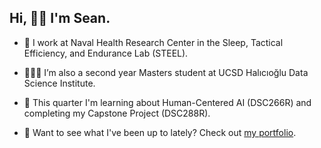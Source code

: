 ## Hi, 👋🏻 I'm Sean.

<!--
**deerings/deerings** is a ✨ _special_ ✨ repository because its `README.md` (this file) appears on your GitHub profile.
- 🌱 I’m currently learning Spark and NLP using Python.
- 👯 I’m looking to collaborate on ...
- 🤔 I’m looking for help with ...
- 💬 Ask me about ...
- 📫 How to reach me: 
- ⚡ Fun fact: ...
-->
- 🔭 I work at Naval Health Research Center in the Sleep, Tactical Efficiency, and Endurance Lab (STEEL).
- 🧑🏻‍🎓 I’m also a second year Masters student at UCSD Halıcıoğlu Data Science Institute.
- 🌱 This quarter I'm learning about Human-Centered AI (DSC266R) and completing my Capstone Project (DSC288R).

- 💬 Want to see what I've been up to lately? Check out [my portfolio](https://deerings.github.io/my-portfolio).








